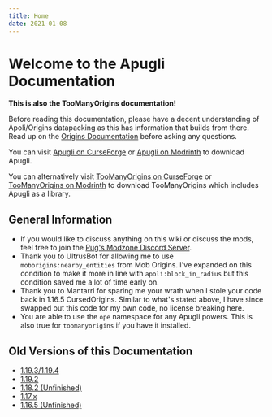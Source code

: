 ```yaml
---
title: Home
date: 2021-01-08
---
```


# Welcome to the Apugli Documentation
**This is also the TooManyOrigins documentation!**

Before reading this documentation, please have a decent understanding of Apoli/Origins datapacking as this has information that builds from there.
Read up on the [Origins Documentation](https://origins.readthedocs.io/en/latest/) before asking any questions.

You can visit [Apugli on CurseForge](https://www.curseforge.com/minecraft/mc-mods/apugli) or [Apugli on Modrinth](https://modrinth.com/mod/apugli) to download Apugli.

You can alternatively visit [TooManyOrigins on CurseForge](https://www.curseforge.com/minecraft/mc-mods/toomanyorigins) or [TooManyOrigins on Modrinth](https://modrinth.com/mod/toomanyorigins) to download TooManyOrigins which includes Apugli as a library.

## General Information
* If you would like to discuss anything on this wiki or discuss the mods, feel free to join the [Pug's Modzone Discord Server](https://discord.gg/UBfEjsANNz).
* Thank you to UltrusBot for allowing me to use `moborigins:nearby_entities` from Mob Origins. I've expanded on this condition to make it more in line with `apoli:block_in_radius` but this condition saved me a lot of time early on.
* Thank you to Mantarri for sparing me your wrath when I stole your code back in 1.16.5 CursedOrigins. Similar to what's stated above, I have since swapped out this code for my own code, no license breaking here.
* You are able to use the `ope` namespace for any Apugli powers. This is also true for `toomanyorigins` if you have it installed.

## Old Versions of this Documentation
* [1.19.3/1.19.4](https://apugli.readthedocs.io/en/1.19.3-1.19.4/)
* [1.19.2](https://apugli.readthedocs.io/en/1.19.2/)
* [1.18.2 (Unfinished)](https://apugli.readthedocs.io/en/1.18.x/)
* [1.17.x](https://apugli.readthedocs.io/en/1.17.x/)
* [1.16.5 (Unfinished)](https://apugli.readthedocs.io/en/1.16.5/)